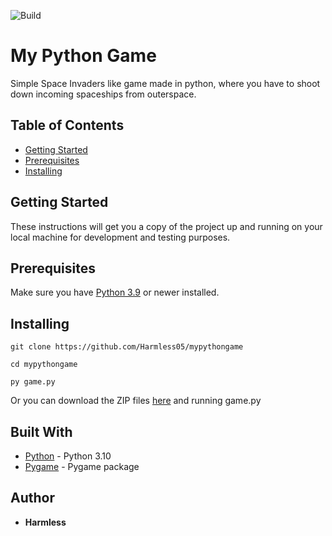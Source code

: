 ![Build](https://img.shields.io/badge/Built%20with-Python-Blue)
</a>

# My Python Game

Simple Space Invaders like game made in python, where you have to shoot down incoming spaceships from outerspace.

Table of Contents
------------
* [Getting Started](#getting-started)
* [Prerequisites](#prerequisites)
* [Installing](#installing)

Getting Started
------------

These instructions will get you a copy of the project up and running on your local machine for development and testing purposes.

Prerequisites
------------
Make sure you have [Python 3.9](https://www.python.org/downloads/) or newer installed.

Installing
------------
```
git clone https://github.com/Harmless05/mypythongame
```
```
cd mypythongame
```
```
py game.py
```
Or you can download the ZIP files [here](https://github.com/Harmless05/my_python_game) and running game.py

## Built With

* [Python](https://www.python.org/downloads/) - Python 3.10
* [Pygame](https://www.pygame.org/) - Pygame package

## Author

* **Harmless**